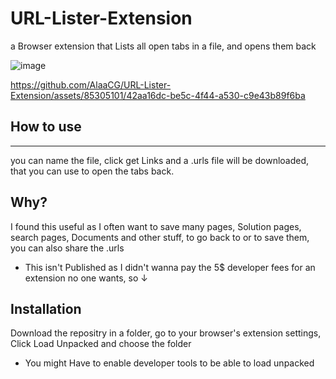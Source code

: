 # URL-Lister-Extension
a Browser extension that Lists all open tabs in a file, and opens them back

![image](https://github.com/AlaaCG/URL-Lister-Extension/assets/85305101/676dad70-1f8f-4e2e-a589-3555b709757e)



https://github.com/AlaaCG/URL-Lister-Extension/assets/85305101/42aa16dc-be5c-4f44-a530-c9e43b89f6ba


## How to use
---
you can name the file, click get Links and a .urls file will be downloaded, that you can use to open the tabs back.

## Why? 
I found this useful as I often want to save many pages, Solution pages, search pages, Documents and other stuff, to go back to or to save them, you can also share the .urls

- This isn't Published as I didn't wanna pay the 5$ developer fees for an extension no one wants, so ↓

## Installation

Download the repositry in a folder, go to your browser's extension settings, Click Load Unpacked and choose the folder 

- You might Have to enable developer tools to be able to load unpacked
